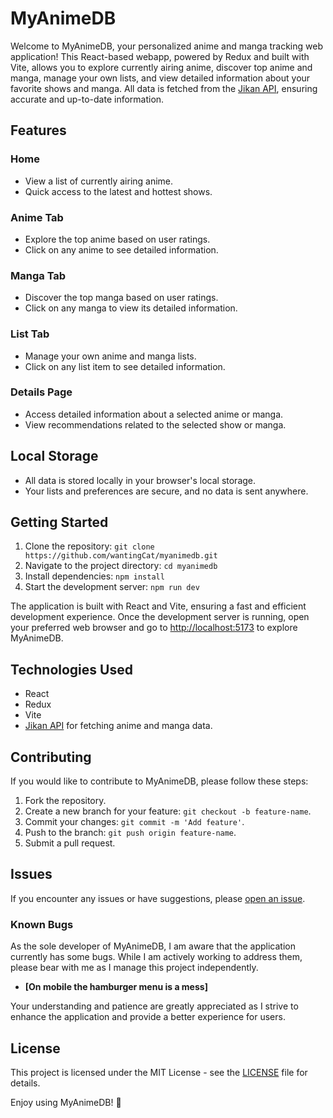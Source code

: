 # MyAnimeDB

Welcome to MyAnimeDB, your personalized anime and manga tracking web application! This React-based webapp, powered by Redux and built with Vite, allows you to explore currently airing anime, discover top anime and manga, manage your own lists, and view detailed information about your favorite shows and manga. All data is fetched from the [Jikan API](https://jikan.moe/), ensuring accurate and up-to-date information.

## Features

### Home
- View a list of currently airing anime.
- Quick access to the latest and hottest shows.

### Anime Tab
- Explore the top anime based on user ratings.
- Click on any anime to see detailed information.

### Manga Tab
- Discover the top manga based on user ratings.
- Click on any manga to view its detailed information.

### List Tab
- Manage your own anime and manga lists.
- Click on any list item to see detailed information.

### Details Page
- Access detailed information about a selected anime or manga.
- View recommendations related to the selected show or manga.

## Local Storage
- All data is stored locally in your browser's local storage.
- Your lists and preferences are secure, and no data is sent anywhere.

## Getting Started
1. Clone the repository: `git clone https://github.com/wantingCat/myanimedb.git`
2. Navigate to the project directory: `cd myanimedb`
3. Install dependencies: `npm install`
4. Start the development server: `npm run dev`

The application is built with React and Vite, ensuring a fast and efficient development experience. Once the development server is running, open your preferred web browser and go to [http://localhost:5173](http://localhost:5173) to explore MyAnimeDB.

## Technologies Used
- React
- Redux
- Vite
- [Jikan API](https://jikan.moe/) for fetching anime and manga data.

## Contributing
If you would like to contribute to MyAnimeDB, please follow these steps:
1. Fork the repository.
2. Create a new branch for your feature: `git checkout -b feature-name`.
3. Commit your changes: `git commit -m 'Add feature'`.
4. Push to the branch: `git push origin feature-name`.
5. Submit a pull request.

## Issues

If you encounter any issues or have suggestions, please [open an issue](https://github.com/wantingCat/myanimedb/issues).

### Known Bugs
As the sole developer of MyAnimeDB, I am aware that the application currently has some bugs. While I am actively working to address them, please bear with me as I manage this project independently.

- **[On mobile the hamburger menu is a mess]**

Your understanding and patience are greatly appreciated as I strive to enhance the application and provide a better experience for users.

## License
This project is licensed under the MIT License - see the [LICENSE](LICENSE) file for details.

Enjoy using MyAnimeDB! 🌟
